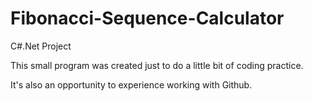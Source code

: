 # Fibonacci-Sequence-Calculator
C#.Net Project

This small program was created just to do a little bit of coding practice.

It's also an opportunity to experience working with Github.
